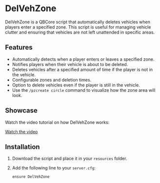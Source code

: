 # DelVehZone

DelVehZone is a QBCore script that automatically deletes vehicles when players enter a specified zone. This script is useful for managing vehicle clutter and ensuring that vehicles are not left unattended in specific areas.

## Features

- Automatically detects when a player enters or leaves a specified zone.
- Notifies players when their vehicle is about to be deleted.
- Deletes vehicles after a specified amount of time if the player is not in the vehicle.
- Configurable zones and deletion times.
- Option to delete vehicles even if the player is still in the vehicle.
- Use the `/pzcreate circle` command to visualize how the zone area will look.

## Showcase

Watch the video tutorial on how DelVehZone works:

[Watch the video](https://www.youtube.com/watch?v=POYAtxu0KOs&ab)

## Installation

1. Download the script and place it in your `resources` folder.
2. Add the following line to your `server.cfg`:

   ```plaintext
   ensure DelVehZone

